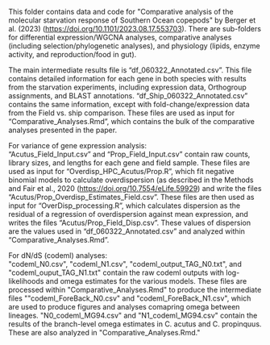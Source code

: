 
This folder contains data and code for "Comparative analysis of the molecular starvation response of Southern Ocean copepods" by Berger et al. (2023) (https://doi.org/10.1101/2023.08.17.553703). There are sub-folders for differential expression/WGCNA analyses, comparative analyses (including selection/phylogenetic analyses), and physiology (lipids, enzyme activity, and reproduction/food in gut). 

The main intermediate results file is “df_060322_Annotated.csv”. This file contains detailed information for each gene in both species with results from the starvation experiments, including expression data, Orthogroup assignments, and BLAST annotations. “df_Ship_060322_Annotated.csv” contains the same information, except with fold-change/expression data from the Field vs. ship comparison. These files are used as input for “Comparative_Analyses.Rmd”, which contains the bulk of the comparative analyses presented in the paper. 

For variance of gene expression analysis: <br>
“Acutus_Field_Input.csv” and “Prop_Field_Input.csv” contain raw counts, library sizes, and lengths for each gene and field sample. These files are used as input for “Overdisp_HPC_Acutus/Prop.R”, which fit negative binomial models to calculate overdispersion (as described in the Methods and Fair et al., 2020 (https://doi.org/10.7554/eLife.59929) and write the files “Acutus/Prop_Overdisp_Estimates_Field.csv”. These files are then used as input for “OverDisp_processing.R”, which calculates dispersion as the residual of a regression of overdispersion against mean expression, and writes the files “Acutus/Prop_Field_Disp.csv”. These values of dispersion are the values used in “df_060322_Annotated.csv” and analyzed within “Comparative_Analyses.Rmd”. 

For dN/dS (codeml) analyses: <br>
"codeml_N0.csv", "codeml_N1.csv", "codeml_output_TAG_N0.txt", and "codeml_ouput_TAG_N1.txt" contain the raw codeml outputs with log-likelihoods and omega estimates for the various models. These files are processed within "Comparative_Analyses.Rmd" to produce the intermediate files ""codeml_ForeBack_N0.csv" and "codeml_ForeBack_N1.csv", which are used to produce figures and analyses comapring omega between lineages. "N0_codeml_MG94.csv" and "N1_codeml_MG94.csv" contain the results of the branch-level omega estimates in C. acutus and C. propinquus. These are also analyzed in "Comparative_Analyses.Rmd."

